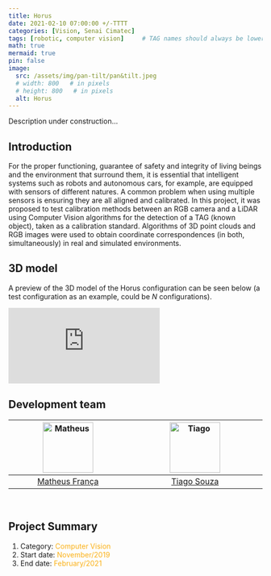 ```yaml
---
title: Horus
date: 2021-02-10 07:00:00 +/-TTTT
categories: [Vision, Senai Cimatec]
tags: [robotic, computer vision]     # TAG names should always be lowercase
math: true
mermaid: true
pin: false
image: 
  src: /assets/img/pan-tilt/pan&tilt.jpeg
  # width: 800   # in pixels
  # height: 800   # in pixels
  alt: Horus
---
```


Description under construction...

## Introduction 

For the proper functioning, guarantee of safety and integrity of living beings and the environment that surround them, it is essential that intelligent systems such as robots and autonomous cars, for example, are equipped with sensors of different natures. A common problem when using multiple sensors is ensuring they are all aligned and calibrated. In this project, it was proposed to test calibration methods between an RGB camera and a LiDAR using Computer Vision algorithms for the detection of a TAG (known object), taken as a calibration standard. Algorithms of 3D point clouds and RGB images were used to obtain coordinate correspondences (in both, simultaneously) in real and simulated environments.

## 3D model

A preview of the 3D model of the Horus configuration can be seen below (a test configuration as an example, could be $N$ configurations).

<div class="container"> <iframe class="responsive-iframe" title="Horus" frameborder="0" allowfullscreen mozallowfullscreen="true" webkitallowfullscreen="true" allow="autoplay; fullscreen; xr-spatial-tracking" xr-spatial-tracking execution-while-out-of-viewport execution-while-not-rendered web-share src="https://sketchfab.com/models/62441d6ce2154ada9aaf04c4e2df1be3/embed"> </iframe> </div>

## Development team

<center>
<div>
  <div class=" col-xl-auto offset-xl-0 col-lg-4 offset-lg-0">
    <table class="table-borderless highlight">
      <thead>
        <tr>
          <th><center><img src="{{ 'assets/img/matheus_franca.jpeg' | relative_url }}" width="100" alt="Matheus" class="img-fluid rounded-circle" /></center></th>
          <th></th>
          <th><center><img src="{{ 'assets/img/tiago_souza.jpeg' | relative_url }}" width="100" alt="Tiago" class="img-fluid rounded-circle" /></center></th>
          <th></th>
        </tr>
      </thead>
      <tbody>
        <tr class="font-weight-bolder" style="text-align: center margin-top: 0">
          <td width="50%"><center><a href="https://www.linkedin.com/in/matheus-frança-b62044150">Matheus França</a></center></td>
          <td></td>
          <td width="50%"><center><a href="">Tiago Souza</a></center></td>
          <td></td>
        </tr>
      </tbody>
    </table>
  </div>
</div>
</center>

<br>

## Project Summary

1. Category: <font color="#fbb117">Computer Vision</font>
3. Start date: <font color="#fbb117">November/2019</font>
4. End date: <font color="#fbb117">February/2021</font>

